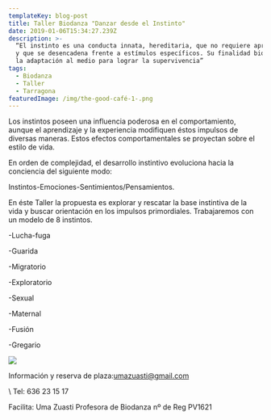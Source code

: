 ```yaml
---
templateKey: blog-post
title: Taller Biodanza "Danzar desde el Instinto"
date: 2019-01-06T15:34:27.239Z
description: >-
  “El instinto es una conducta innata, hereditaria, que no requiere aprendizaje
  y que se desencadena frente a estímulos específicos. Su finalidad biológica es
  la adaptación al medio para lograr la supervivencia” 
tags:
  - Biodanza
  - Taller
  - Tarragona
featuredImage: /img/the-good-café-1-.png
---
```



Los instintos poseen una influencia poderosa en el comportamiento, aunque el aprendizaje y la experiencia modifiquen éstos impulsos de diversas maneras. Estos efectos comportamentales se proyectan sobre el estilo de vida.



En orden de complejidad, el desarrollo instintivo evoluciona hacia la conciencia del siguiente modo:



Instintos-Emociones-Sentimientos/Pensamientos.



En éste Taller la propuesta es explorar y rescatar la base instintiva de la vida y buscar orientación en los impulsos primordiales. Trabajaremos con un modelo de 8 instintos.

\-Lucha-fuga

\-Guarida

\-Migratorio

\-Exploratorio

\-Sexual

\-Maternal

\-Fusión

\-Gregario

![](/img/the-good-café-1-.png)

Información y reserva de plaza:umazuasti@gmail.com

\    Tel: 636 23 15 17

Facilita: Uma Zuasti Profesora de Biodanza nº de Reg PV1621
